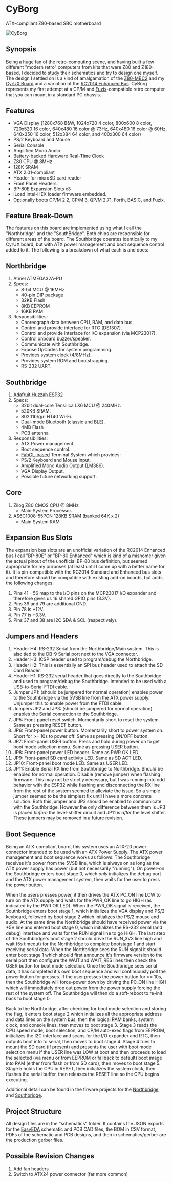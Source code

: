 # CyBorg
ATX-compliant Z80-based SBC motherboard

![CyBorg](top.svg)

## Synopsis
Being a huge fan of the retro-computing scene, and having built a few different "modern retro" computers from kits that were Z80 and Z180-based, I decided to study their schematics and try to design one myself. The design I settled on is a kind of amalgamation of the [Z80-MBC2](https://github.com/SuperFabius/Z80-MBC2) and my [CyrUX Board](https://github.com/cyrusbuilt/CyrUX) and a variation of the [RC2014 Enhanced Bus](https://smallcomputercentral.com/documentation/specification-rc2014-bus/#enhanced). CyBorg represents my first attempt at a CP/M and [Fuzix](https://github.com/EtchedPixels/FUZIX)-compatible retro computer that you can mount in a standard PC chassis.

## Features
- VGA Display (1280x768 B&W, 1024x720 4 color, 800x600 8 color, 720x520 16 color, 640x480 16 color @ 73Hz, 640x480 16 color @ 60Hz, 640x350 16 color, 512x384 64 color, and 400x300 64 color)
- PS/2 Keyboard and Mouse
- Serial Console
- Amplified Mono Audio
- Battery-backed Hardware Real-Time Clock
- Z80 CPU @ 8MHz
- 128K SRAM
- ATX 2.01-compliant
- Header for microSD card reader
- Front Panel Headers
- BP-80E Expansion Slots x3
- iLoad Intel-HEX loader firmware embedded.
- Optionally boots CP/M 2.2, CP/M 3, QP/M 2.71, Forth, BASIC, and Fuzix.

## Feature Break-Down
The features on this board are implemented using what I call the "Northbridge" and the "SouthBridge". Both chips are responsible for different areas of the board. The Southbridge operates identically to my CyrUX board, but with ATX power management and boot sequence control added to it. The following is a breakdown of what each is and does:

## Northbridge
1) Atmel ATMEGA32A-PU
2) Specs:
	* 8-bit MCU @ 16MHz
	* 40-pin DIP package
	* 32KB Flash
	* 8KB EEPROM
	* 16KB RAM
3) Responsibilities:
	* Choreograph data between CPU, RAM, and data bus.
	* Control and provide interface for RTC (DS1307).
	* Control and provide interface for I/O expansion (via MCP23017).
	* Control onboard buzzer/speaker.
	* Communicate with Southbridge.
	* Expose OpCodes for system programming.
	* Provides system clock (4/8MHz).
	* Provides system ROM and bootstrapping.
	* RS-232 UART.

## Southbridge
1) [Adafruit Huzzah ESP32](https://www.adafruit.com/product/4172)
2) Specs:
	* 32bit dual-core Tensilica LX6 MCU @ 240MHz.
	* 520KB SRAM.
	* 802.11b/g/n HT40 Wi-Fi.
	* Dual-mode Bluetooth (classic and BLE).
	* 4MB Flash
	* PCB antenna
3) Responsibilities:
	* ATX Power management.
	* Boot sequence control.
	* [FabGL-based](https://github.com/fdivitto/FabGL) Terminal System which provides:
	* PS/2 Keyboard and Mouse input.
	* Amplified Mono Audio Output (LM386).
	* VGA Display Output.
	* Possible future networking support.

## Core
1) Zilog Z80 CMOS CPU @ 8MHz
	* Main System Processor.
2) AS6C1008-55PCN 128KB SRAM (banked 64K x 2)
	* Main System RAM.

## Expansion Bus Slots
The expansion bus slots are an unofficial variation of the RC2014 Enhanced bus I call "BP-80E" or "BP-80 Enhanced" which is kind of a misnomer given the actual pinout of the unofficial BP-80 bus definition, but seemed appropriate for my purposes (at least until I come up with a better name for it). It is pin-compatible with the RC2014 Standard and Enhanced bus slots and therefore should be compatible with existing add-on boards, but adds the following changes:
1) Pins 41 - 56 map to the I/O pins on the MCP23017 I/O expander and therefore gives us 16 shared GPIO pins (3.3V).
2) Pins 39 and 79 are additional GND.
3) Pin 78 is +12V.
4) Pin 77 is +3.3V.
5) Pins 37 and 38 are I2C SDA & SCL (respectively).

## Jumpers and Headers
1) Header H4: RS-232 Serial from the Northbridge/Main system. This is also tied to the DB-9 Serial port next to the VGA connector.
2) Header H3: ICSP header used to program/debug the Northbridge.
3) Header H2: This is essentially an SPI bus header used to attach the SD Card Reader.
4) Header H1: RS-232 serial header that goes directly to the Southbridge and used to program/debug the Southbridge. Intended to be used with a USB-to-Serial FTDI cable.
5) Jumper JP1: (should be jumpered for normal operation) enables power to the Southbridge via the 5VSB line from the ATX power supply. Unjumper this to enable power from the FTDI cable.
6) Jumpers JP2 and JP3: (should be jumpered for normal operation) enables the Serial connection to the Southbridge.
7) JP5: Front-panel reset switch. Momentarily short to reset the system. Same as pressing RESET button.
8) JP6: Front-panel power button. Momentarily short to power system on. Short for >= 10s to power off. Same as pressing ON/OFF button.
9) JP7: Front-panel USER button. Press and hold during power on to get boot mode selection menu. Same as pressing USER button.
10) JP8: Front-panel power LED header. Same as PWR OK LED.
11) JP9: Front-panel SD card activity LED. Same as SD ACT LED.
12) JP10: Front-panel boot mode LED. Same as USER LED.
13) JP11: Enable Serial RX line from Southbridge to Northbridge. Should be enabled for normal operation. Disable (remove jumper) when flashing firmware. This may not be strictly necessary, but I was running into odd behavior with the ESP32 while flashing and disconnecting the RX line from the rest of the system seemed to alleviate the issue. So a simple jumper seemed to be the simplest fix until I have a more concrete solution. Both this jumper and JP3 should be enabled to communicate with the Southbridge. However,the only difference between them is JP3 is placed *before* the level-shifter circuit and JP11 is *after* the level shifter. These jumpers may be removed in a future revision.

## Boot Sequence
Being an ATX-compliant board, this system uses an ATX-20 power connector intended to be used with an ATX Power Supply. The ATX power management and boot sequence works as follows: The Southbridge receives it's power from the 5VSB line, which is always on as long as the ATX power supply has power (but not necessarily "running"). On power-on the Southbridge enters boot stage 0, which *only* initializes the debug port and the ATX power management system, then waits for the user to press the power button.

When the users presses power, it then drives the ATX PC_ON line LOW to turn on the ATX supply and waits for the PWR_OK line to go HIGH (as indicated by the PWR OK LED). When the PWR_OK signal is received, the Southbridge enters boot stage 1, which initializes the VGA display and PS/2 keyboard, followed by boot stage 2 which initializes the PS/2 mouse and audio. At the same time the Northbridge should have received power via the +5V line and entered boot stage 0, which initializes the RS-232 serial (and debug) interface and waits for the RUN signal line to go HIGH. The last step of the Southbridge's boot stage 2 should drive the RUN_3V3 line high and wait (5s timeout) for the Northbridge to complete bootstage 1 and start receiving serial data. When the Northbridge sees the RUN signal it should enter boot stage 1 which should first announce it's firmware version to the serial port then configure the WAIT and WAIT_RES lines then check the USER button for boot mode selection. Once the Southbridge sees serial data, it has completed it's own boot sequence and will continuously poll the power button for presses. If the user presses the power button for >= 10s, then the Southbridge will force-power down by driving the PC_ON line HIGH which will immediately drop out power from the power supply forcing the rest of the system off. The Southbridge will then do a soft-reboot to re-init back to boot stage 0.

Back to the Northbridge, after checking for boot mode selection and storing the flag, it enters boot stage 2 which initializes all the appropriate address and data lines on the system bus, then the logical RAM banks, system clock, and console lines, then moves to boot stage 3. Stage 3 reads the CPU speed mode, boot selection, and CP/M auto-exec flags from EEPROM, initializes the I2C interface and scans for the I/O expander and RTC, then outputs boot info to serial, then moves to boot stage 4. Stage 4 tries to mount the SD card (if present) and presents the user with boot mode selection menu if the USER line was LOW at boot and then proceeds to load the selected (via menu or from EEPROM or fallback to default) boot image into RAM (either from flash or from SD card), then moves to boot stage 5. Stage 5 holds the CPU in RESET, then initializes the system clock, then flushes the serial buffer, then releases the RESET line so the CPU begins executing.

Additional detail can be found in the firware projects for the [Northbridge](https://github.com/cyrusbuilt/CyBorg-Northbridge) and [Southbridge](https://github.com/cyrusbuilt/CyBorg-Southbridge).

## Project Structure
All design files are in the "schematics" folder. It contains the JSON exports for the [EasyEDA](https://easyeda.com/) schematic and PCB CAD files, the BOM in CSV format, PDFs of the schematic and PCB designs, and then in schematics/gerber are the production gerber files.

## Possible Revision Changes
1) Add fan headers
2) Switch to ATX24 power connector (far more common)